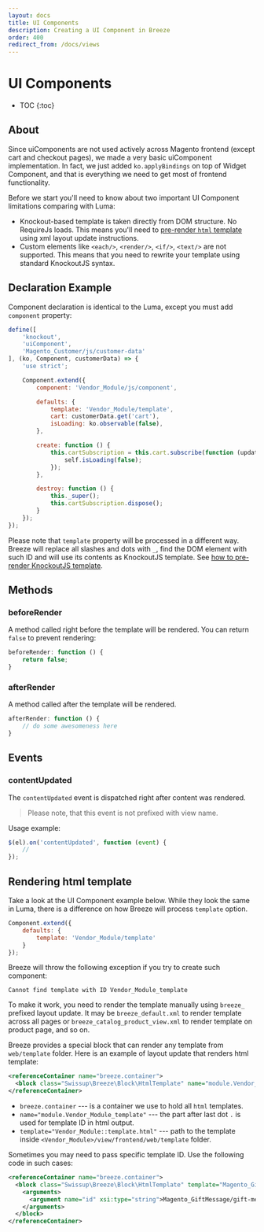 ```yaml
---
layout: docs
title: UI Components
description: Creating a UI Component in Breeze
order: 400
redirect_from: /docs/views
---
```


# UI Components

* TOC
{:toc}

## About

Since uiComponents are not used actively across Magento frontend (except cart and checkout pages), we
made a very basic uiComponent implementation. In fact, we just added `ko.applyBindings`
on top of Widget Component, and that is everything we need to get most of
frontend functionality.

Before we start you'll need to know about two important UI Component limitations
comparing with Luma:

 -  Knockout-based template is taken directly from DOM structure. No RequireJs loads.
    This means you'll need to [pre-render `html` template](#rendering-html-template)
    using xml layout update instructions.
 -  Custom elements like `<each/>`, `<render/>`, `<if/>`, `<text/>` are not
    supported. This means that you need to rewrite your template using standard
    KnockoutJS syntax.

## Declaration Example

Component declaration is identical to the Luma, except you must add `component`
property:

```js
define([
    'knockout',
    'uiComponent',
    'Magento_Customer/js/customer-data'
], (ko, Component, customerData) => {
    'use strict';

    Component.extend({
        component: 'Vendor_Module/js/component',

        defaults: {
            template: 'Vendor_Module/template',
            cart: customerData.get('cart'),
            isLoading: ko.observable(false),
        },

        create: function () {
            this.cartSubscription = this.cart.subscribe(function (updatedCart) {
                self.isLoading(false);
            });
        },

        destroy: function () {
            this._super();
            this.cartSubscription.dispose();
        }
    });
});
```

Please note that `template` property will be processed in a different way.
Breeze will replace all slashes and dots with `_`, find the DOM element with
such ID and will use its contents as KnockoutJS template.
See [how to pre-render KnockoutJS template](#rendering-html-template).

## Methods

### beforeRender

A method called right before the template will be rendered. You can return `false`
to prevent rendering:

```js
beforeRender: function () {
    return false;
}
```

### afterRender

A method called after the template will be rendered.

```js
afterRender: function () {
    // do some awesomeness here
}
```

## Events

### contentUpdated

The `contentUpdated` event is dispatched right after content was rendered.

> Please note, that this event is not prefixed with view name.

Usage example:

```js
$(el).on('contentUpdated', function (event) {
    //
});
```

## Rendering html template

Take a look at the UI Component example below. While they look the same in Luma,
there is a difference on how Breeze will process `template` option.

```js
Component.extend({
    defaults: {
        template: 'Vendor_Module/template'
    }
});
```

Breeze will throw the following exception if you try to create such component:

```
Cannot find template with ID Vendor_Module_template
```

To make it work, you need to render the template manually using `breeze_` prefixed
layout update. It may be `breeze_default.xml` to render template across all pages
or `breeze_catalog_product_view.xml` to render template on product page, and so on.

Breeze provides a special block that can render any template from `web/template`
folder. Here is an example of layout update that renders html template:

```xml
<referenceContainer name="breeze.container">
  <block class="Swissup\Breeze\Block\HtmlTemplate" name="module.Vendor_Module_template" template="Vendor_Module::template.html"/>
</referenceContainer>
```

 -  `breeze.container` --- is a container we use to hold all `html` templates.
 -  `name="module.Vendor_Module_template"` --- the part after last dot `.` is used for
    template ID in html output.
 -  `template="Vendor_Module::template.html"` --- path to the template inside
    `<Vendor_Module>/view/frontend/web/template` folder.

Sometimes you may need to pass specific template ID. Use the following code in such cases:

```xml
<referenceContainer name="breeze.container">
  <block class="Swissup\Breeze\Block\HtmlTemplate" template="Magento_GiftMessage::gift-message-form.html">
    <arguments>
      <argument name="id" xsi:type="string">Magento_GiftMessage/gift-message-form</argument>
    </arguments>
  </block>
</referenceContainer>
```
